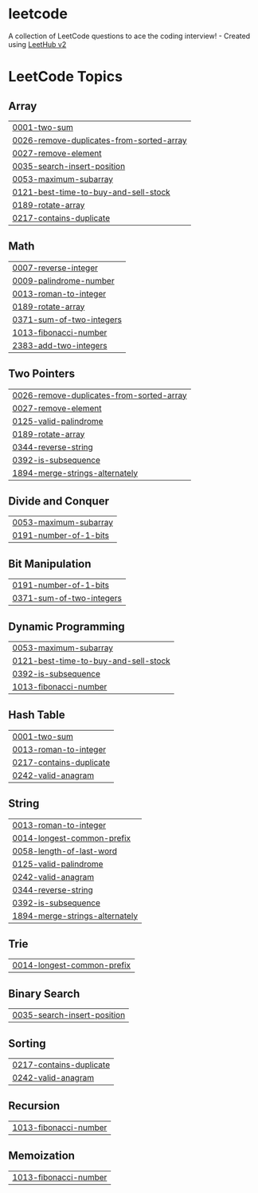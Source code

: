 # leetcode
A collection of LeetCode questions to ace the coding interview! - Created using [LeetHub v2](https://github.com/arunbhardwaj/LeetHub-2.0)

<!---LeetCode Topics Start-->
# LeetCode Topics
## Array
|  |
| ------- |
| [0001-two-sum](https://github.com/hariharan1009/leetcode/tree/master/0001-two-sum) |
| [0026-remove-duplicates-from-sorted-array](https://github.com/hariharan1009/leetcode/tree/master/0026-remove-duplicates-from-sorted-array) |
| [0027-remove-element](https://github.com/hariharan1009/leetcode/tree/master/0027-remove-element) |
| [0035-search-insert-position](https://github.com/hariharan1009/leetcode/tree/master/0035-search-insert-position) |
| [0053-maximum-subarray](https://github.com/hariharan1009/leetcode/tree/master/0053-maximum-subarray) |
| [0121-best-time-to-buy-and-sell-stock](https://github.com/hariharan1009/leetcode/tree/master/0121-best-time-to-buy-and-sell-stock) |
| [0189-rotate-array](https://github.com/hariharan1009/leetcode/tree/master/0189-rotate-array) |
| [0217-contains-duplicate](https://github.com/hariharan1009/leetcode/tree/master/0217-contains-duplicate) |
## Math
|  |
| ------- |
| [0007-reverse-integer](https://github.com/hariharan1009/leetcode/tree/master/0007-reverse-integer) |
| [0009-palindrome-number](https://github.com/hariharan1009/leetcode/tree/master/0009-palindrome-number) |
| [0013-roman-to-integer](https://github.com/hariharan1009/leetcode/tree/master/0013-roman-to-integer) |
| [0189-rotate-array](https://github.com/hariharan1009/leetcode/tree/master/0189-rotate-array) |
| [0371-sum-of-two-integers](https://github.com/hariharan1009/leetcode/tree/master/0371-sum-of-two-integers) |
| [1013-fibonacci-number](https://github.com/hariharan1009/leetcode/tree/master/1013-fibonacci-number) |
| [2383-add-two-integers](https://github.com/hariharan1009/leetcode/tree/master/2383-add-two-integers) |
## Two Pointers
|  |
| ------- |
| [0026-remove-duplicates-from-sorted-array](https://github.com/hariharan1009/leetcode/tree/master/0026-remove-duplicates-from-sorted-array) |
| [0027-remove-element](https://github.com/hariharan1009/leetcode/tree/master/0027-remove-element) |
| [0125-valid-palindrome](https://github.com/hariharan1009/leetcode/tree/master/0125-valid-palindrome) |
| [0189-rotate-array](https://github.com/hariharan1009/leetcode/tree/master/0189-rotate-array) |
| [0344-reverse-string](https://github.com/hariharan1009/leetcode/tree/master/0344-reverse-string) |
| [0392-is-subsequence](https://github.com/hariharan1009/leetcode/tree/master/0392-is-subsequence) |
| [1894-merge-strings-alternately](https://github.com/hariharan1009/leetcode/tree/master/1894-merge-strings-alternately) |
## Divide and Conquer
|  |
| ------- |
| [0053-maximum-subarray](https://github.com/hariharan1009/leetcode/tree/master/0053-maximum-subarray) |
| [0191-number-of-1-bits](https://github.com/hariharan1009/leetcode/tree/master/0191-number-of-1-bits) |
## Bit Manipulation
|  |
| ------- |
| [0191-number-of-1-bits](https://github.com/hariharan1009/leetcode/tree/master/0191-number-of-1-bits) |
| [0371-sum-of-two-integers](https://github.com/hariharan1009/leetcode/tree/master/0371-sum-of-two-integers) |
## Dynamic Programming
|  |
| ------- |
| [0053-maximum-subarray](https://github.com/hariharan1009/leetcode/tree/master/0053-maximum-subarray) |
| [0121-best-time-to-buy-and-sell-stock](https://github.com/hariharan1009/leetcode/tree/master/0121-best-time-to-buy-and-sell-stock) |
| [0392-is-subsequence](https://github.com/hariharan1009/leetcode/tree/master/0392-is-subsequence) |
| [1013-fibonacci-number](https://github.com/hariharan1009/leetcode/tree/master/1013-fibonacci-number) |
## Hash Table
|  |
| ------- |
| [0001-two-sum](https://github.com/hariharan1009/leetcode/tree/master/0001-two-sum) |
| [0013-roman-to-integer](https://github.com/hariharan1009/leetcode/tree/master/0013-roman-to-integer) |
| [0217-contains-duplicate](https://github.com/hariharan1009/leetcode/tree/master/0217-contains-duplicate) |
| [0242-valid-anagram](https://github.com/hariharan1009/leetcode/tree/master/0242-valid-anagram) |
## String
|  |
| ------- |
| [0013-roman-to-integer](https://github.com/hariharan1009/leetcode/tree/master/0013-roman-to-integer) |
| [0014-longest-common-prefix](https://github.com/hariharan1009/leetcode/tree/master/0014-longest-common-prefix) |
| [0058-length-of-last-word](https://github.com/hariharan1009/leetcode/tree/master/0058-length-of-last-word) |
| [0125-valid-palindrome](https://github.com/hariharan1009/leetcode/tree/master/0125-valid-palindrome) |
| [0242-valid-anagram](https://github.com/hariharan1009/leetcode/tree/master/0242-valid-anagram) |
| [0344-reverse-string](https://github.com/hariharan1009/leetcode/tree/master/0344-reverse-string) |
| [0392-is-subsequence](https://github.com/hariharan1009/leetcode/tree/master/0392-is-subsequence) |
| [1894-merge-strings-alternately](https://github.com/hariharan1009/leetcode/tree/master/1894-merge-strings-alternately) |
## Trie
|  |
| ------- |
| [0014-longest-common-prefix](https://github.com/hariharan1009/leetcode/tree/master/0014-longest-common-prefix) |
## Binary Search
|  |
| ------- |
| [0035-search-insert-position](https://github.com/hariharan1009/leetcode/tree/master/0035-search-insert-position) |
## Sorting
|  |
| ------- |
| [0217-contains-duplicate](https://github.com/hariharan1009/leetcode/tree/master/0217-contains-duplicate) |
| [0242-valid-anagram](https://github.com/hariharan1009/leetcode/tree/master/0242-valid-anagram) |
## Recursion
|  |
| ------- |
| [1013-fibonacci-number](https://github.com/hariharan1009/leetcode/tree/master/1013-fibonacci-number) |
## Memoization
|  |
| ------- |
| [1013-fibonacci-number](https://github.com/hariharan1009/leetcode/tree/master/1013-fibonacci-number) |
<!---LeetCode Topics End-->
